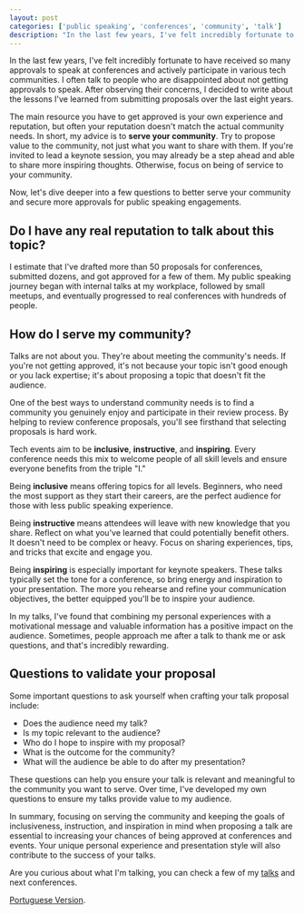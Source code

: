 ```yaml
---
layout: post
categories: ['public speaking', 'conferences', 'community', 'talk']
description: "In the last few years, I've felt incredibly fortunate to have received so many approvals to speak at conferences and actively participate in various tech com..."
---
```

In the last few years, I've felt incredibly fortunate to have received so many approvals to speak at conferences and actively participate in various tech communities. I often talk to people who are disappointed about not getting approvals to speak. After observing their concerns, I decided to write about the lessons I've learned from submitting proposals over the last eight years.

The main resource you have to get approved is your own experience and reputation, but often your reputation doesn't match the actual community needs. In short, my advice is to **serve your community**. Try to propose value to the community, not just what you want to share with them. If you're invited to lead a keynote session, you may already be a step ahead and able to share more inspiring thoughts. Otherwise, focus on being of service to your community.

Now, let's dive deeper into a few questions to better serve your community and secure more approvals for public speaking engagements.

## Do I have any real reputation to talk about this topic?

I estimate that I've drafted more than 50 proposals for conferences, submitted dozens, and got approved for a few of them. My public speaking journey began with internal talks at my workplace, followed by small meetups, and eventually progressed to real conferences with hundreds of people.

## How do I serve my community?

Talks are not about you. They're about meeting the community's needs. If you're not getting approved, it's not because your topic isn't good enough or you lack expertise; it's about proposing a topic that doesn't fit the audience.

One of the best ways to understand community needs is to find a community you genuinely enjoy and participate in their review process. By helping to review conference proposals, you'll see firsthand that selecting proposals is hard work.

Tech events aim to be **inclusive**, **instructive**, and **inspiring**. Every conference needs this mix to welcome people of all skill levels and ensure everyone benefits from the triple "I."

Being **inclusive** means offering topics for all levels. Beginners, who need the most support as they start their careers, are the perfect audience for those with less public speaking experience.

Being **instructive** means attendees will leave with new knowledge that you share. Reflect on what you've learned that could potentially benefit others. It doesn't need to be complex or heavy. Focus on sharing experiences, tips, and tricks that excite and engage you.

Being **inspiring** is especially important for keynote speakers. These talks typically set the tone for a conference, so bring energy and inspiration to your presentation. The more you rehearse and refine your communication objectives, the better equipped you'll be to inspire your audience.

In my talks, I've found that combining my personal experiences with a motivational message and valuable information has a positive impact on the audience. Sometimes, people approach me after a talk to thank me or ask questions, and that's incredibly rewarding.

## Questions to validate your proposal

Some important questions to ask yourself when crafting your talk proposal include:

- Does the audience need my talk?
- Is my topic relevant to the audience?
- Who do I hope to inspire with my proposal?
- What is the outcome for the community?
- What will the audience be able to do after my presentation?

These questions can help you ensure your talk is relevant and meaningful to the community you want to serve. Over time, I've developed my own questions to ensure my talks provide value to my audience.

In summary, focusing on serving the community and keeping the goals of inclusiveness, instruction, and inspiration in mind when proposing a talk are essential to increasing your chances of being approved at conferences and events. Your unique personal experience and presentation style will also contribute to the success of your talks.

Are you curious about what I'm talking, you can check a few of my [talks](/talks) and next conferences.

[Portuguese Version](/sirva-sua-comunidade).
